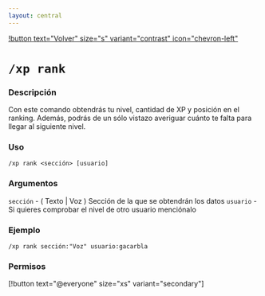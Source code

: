 ```yaml
---
layout: central
---
```


[!button text="Volver" size="s" variant="contrast" icon="chevron-left"](../xp.md)

# `/xp rank`

### Descripción
Con este comando obtendrás tu nivel, cantidad de XP y posición en el ranking. Además, podrás de un sólo vistazo averiguar cuánto te falta para llegar al siguiente nivel.

### Uso
```
/xp rank <sección> [usuario]
```

### Argumentos
`sección` - ( Texto | Voz ) Sección de la que se obtendrán los datos
`usuario` - Si quieres comprobar el nivel de otro usuario menciónalo

### Ejemplo
```
/xp rank sección:"Voz" usuario:gacarbla
```

### Permisos
[!button text="@everyone" size="xs" variant="secondary"]